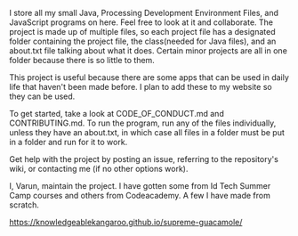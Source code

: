 I store all my small Java, Processing Development Environment Files, and JavaScript programs on here. Feel free to look at it and collaborate. The project is made up of multiple files, so each project file has a designated folder containing the project file, the class(needed for Java files), and an about.txt file talking about what it does. Certain minor projects are all in one folder because there is so little to them. 

This project is useful because there are some apps that can be used in daily life that haven't been made before. I plan to add these to my website so they can be used. 

To get started, take a look at CODE_OF_CONDUCT.md and CONTRIBUTING.md. To run the program, run any of the files individually, unless they have an about.txt, in which case all files in a folder must be put in a folder and run for it to work. 

Get help with the project by posting an issue, referring to the repository's wiki, or contacting me (if no other options work).

I, Varun, maintain the project. I have gotten some from Id Tech Summer Camp courses and others from Codeacademy. A few I have made from scratch. 

https://knowledgeablekangaroo.github.io/supreme-guacamole/

<script>
	let linkStylesheet = document.createElement('link');
	linkStylesheet.href = "css/normalize.css";
	linkStylesheet.type = "text/css";
	linkStylesheet.rel = "stylesheet";
	document.head.appendChild(linkStylesheet);
</script>
